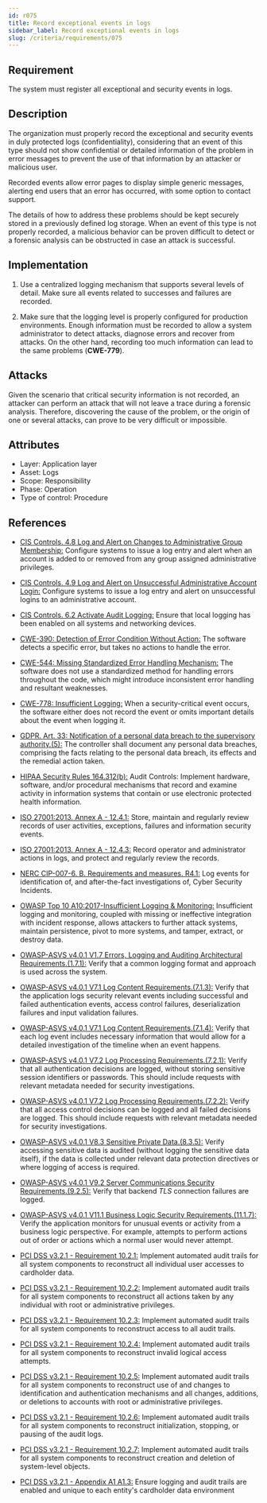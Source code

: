 ```yaml
---
id: r075
title: Record exceptional events in logs
sidebar_label: Record exceptional events in logs
slug: /criteria/requirements/075
---
```


## Requirement

The system must register
all exceptional and security events in logs.

## Description

The organization must properly record
the exceptional and security events
in duly protected logs (confidentiality),
considering that an event of this type
should not show confidential
or detailed information of the problem
in error messages to prevent the use
of that information by an attacker
or malicious user.

Recorded events allow error pages
to display simple generic messages,
alerting end users that an error has occurred,
with some option to contact support.

The details of how to address these problems
should be kept securely stored
in a previously defined log storage.
When an event of this type is not properly recorded,
a malicious behavior
can be proven difficult to detect
or a forensic analysis can be obstructed
in case an attack is successful.

## Implementation

1. Use a centralized logging mechanism
that supports several levels of detail.
Make sure all events
related to successes and failures
are recorded.

1. Make sure that the logging level
is properly configured for production environments.
Enough information must be recorded
to allow a system administrator to detect attacks,
diagnose errors and recover from attacks.
On the other hand,
recording too much information
can lead to the same problems (**CWE-779**).

## Attacks

Given the scenario
that critical security information
is not recorded,
an attacker can perform an attack
that will not leave a trace
during a forensic analysis.
Therefore,
discovering the cause of the problem,
or the origin of one or several attacks,
can prove to be very difficult
or impossible.

## Attributes

- Layer: Application layer
- Asset: Logs
- Scope: Responsibility
- Phase: Operation
- Type of control: Procedure

## References

- [CIS Controls. 4.8 Log and Alert on Changes to Administrative Group Membership:](https://www.cisecurity.org/controls/)
Configure systems to issue
a log entry and alert
when an account is added to
or removed from
any group assigned administrative privileges.

- [CIS Controls. 4.9 Log and Alert on Unsuccessful Administrative Account Login:](https://www.cisecurity.org/controls/)
Configure systems to issue a log entry
and alert on unsuccessful logins
to an administrative account.

- [CIS Controls. 6.2 Activate Audit Logging:](https://www.cisecurity.org/controls/)
Ensure that local logging
has been enabled on all systems
and networking devices.

- [CWE-390: Detection of Error Condition Without Action:](https://cwe.mitre.org/data/definitions/390.html)
The software detects a specific error,
but takes no actions to handle the error.

- [CWE-544: Missing Standardized Error Handling Mechanism:](https://cwe.mitre.org/data/definitions/544.html)
The software does not use
a standardized method for handling errors
throughout the code,
which might introduce
inconsistent error handling
and resultant weaknesses.

- [CWE-778: Insufficient Logging:](https://cwe.mitre.org/data/definitions/778.html)
When a security-critical event occurs,
the software either does not record the event
or omits important details
about the event when logging it.

- [GDPR. Art. 33: Notification of a personal data breach to the supervisory authority.(5):](https://gdpr-info.eu/art-33-gdpr/)
The controller shall document
any personal data breaches,
comprising the facts relating
to the personal data breach,
its effects
and the remedial action taken.

- [HIPAA Security Rules 164.312(b):](https://www.law.cornell.edu/cfr/text/45/164.312)
Audit Controls: Implement hardware,
software,
and/or procedural mechanisms
that record and examine activity
in information systems that contain
or use electronic protected health information.

- [ISO 27001:2013. Annex A - 12.4.1:](https://www.iso.org/obp/ui/#iso:std:54534:en)
Store, maintain
and regularly review records
of user activities,
exceptions, failures
and information security events.

- [ISO 27001:2013. Annex A - 12.4.3:](https://www.iso.org/obp/ui/#iso:std:54534:en)
Record operator
and administrator actions in logs,
and protect and regularly review the records.

- [NERC CIP-007-6. B. Requirements and measures. R4.1:](https://www.nerc.com/pa/Stand/Reliability%20Standards/CIP-007-6.pdf)
Log events for identification of,
and after-the-fact investigations of,
Cyber Security Incidents.

- [OWASP Top 10 A10:2017-Insufficient Logging & Monitoring:](https://owasp.org/www-project-top-ten/OWASP_Top_Ten_2017/Top_10-2017_A10-Insufficient_Logging%252526Monitoring)
Insufficient logging and monitoring,
coupled with missing
or ineffective integration
with incident response,
allows attackers to further attack systems,
maintain persistence,
pivot to more systems,
and tamper, extract,
or destroy data.

- [OWASP-ASVS v4.0.1 V1.7 Errors, Logging and Auditing Architectural Requirements.(1.7.1):](https://owasp.org/www-pdf-archive/OWASP_Application_Security_Verification_Standard_4.0-en.pdf)
Verify that a common logging format
and approach is used
across the system.

- [OWASP-ASVS v4.0.1 V7.1 Log Content Requirements.(7.1.3):](https://owasp.org/www-pdf-archive/OWASP_Application_Security_Verification_Standard_4.0-en.pdf)
Verify that the application logs
security relevant events
including successful
and failed authentication events,
access control failures,
deserialization failures
and input validation failures.

- [OWASP-ASVS v4.0.1 V7.1 Log Content Requirements.(7.1.4):](https://owasp.org/www-pdf-archive/OWASP_Application_Security_Verification_Standard_4.0-en.pdf)
Verify that each log event
includes necessary information
that would allow for a detailed investigation
of the timeline when an event happens.

- [OWASP-ASVS v4.0.1 V7.2 Log Processing Requirements.(7.2.1):](https://owasp.org/www-pdf-archive/OWASP_Application_Security_Verification_Standard_4.0-en.pdf)
Verify that all authentication decisions
are logged, without storing sensitive session
identifiers or passwords.
This should include requests
with relevant metadata needed
for security investigations.

- [OWASP-ASVS v4.0.1 V7.2 Log Processing Requirements.(7.2.2):](https://owasp.org/www-pdf-archive/OWASP_Application_Security_Verification_Standard_4.0-en.pdf)
Verify that all access control decisions
can be logged
and all failed decisions
are logged.
This should include requests
with relevant metadata needed
for security investigations.

- [OWASP-ASVS v4.0.1 V8.3 Sensitive Private Data.(8.3.5):](https://owasp.org/www-pdf-archive/OWASP_Application_Security_Verification_Standard_4.0-en.pdf)
Verify accessing sensitive data
is audited (without logging
the sensitive data itself),
if the data is collected
under relevant data protection directives
or where logging of access is required.

- [OWASP-ASVS v4.0.1 V9.2 Server Communications Security Requirements.(9.2.5):](https://owasp.org/www-pdf-archive/OWASP_Application_Security_Verification_Standard_4.0-en.pdf)
Verify that backend *TLS* connection failures are logged.

- [OWASP-ASVS v4.0.1 V11.1 Business Logic Security Requirements.(11.1.7):](https://owasp.org/www-pdf-archive/OWASP_Application_Security_Verification_Standard_4.0-en.pdf)
Verify the application monitors
for unusual events or activity
from a business logic perspective.
For example,
attempts to perform actions out of order
or actions which a normal user
would never attempt.

- [PCI DSS v3.2.1 - Requirement 10.2.1:](https://www.pcisecuritystandards.org/documents/PCI_DSS_v3-2-1.pdf)
Implement automated audit trails
for all system components
to reconstruct all individual user accesses
to cardholder data.

- [PCI DSS v3.2.1 - Requirement 10.2.2:](https://www.pcisecuritystandards.org/documents/PCI_DSS_v3-2-1.pdf)
Implement automated audit trails
for all system components
to reconstruct all actions taken
by any individual with root
or administrative privileges.

- [PCI DSS v3.2.1 - Requirement 10.2.3:](https://www.pcisecuritystandards.org/documents/PCI_DSS_v3-2-1.pdf)
Implement automated audit trails
for all system components
to reconstruct access
to all audit trails.

- [PCI DSS v3.2.1 - Requirement 10.2.4:](https://www.pcisecuritystandards.org/documents/PCI_DSS_v3-2-1.pdf)
Implement automated audit trails
for all system components
to reconstruct invalid logical access attempts.

- [PCI DSS v3.2.1 - Requirement 10.2.5:](https://www.pcisecuritystandards.org/documents/PCI_DSS_v3-2-1.pdf)
Implement automated audit trails
for all system components
to reconstruct use of and changes
to identification and authentication mechanisms
and all changes, additions,
or deletions to accounts with root
or administrative privileges.

- [PCI DSS v3.2.1 - Requirement 10.2.6:](https://www.pcisecuritystandards.org/documents/PCI_DSS_v3-2-1.pdf)
Implement automated audit trails
for all system components
to reconstruct initialization, stopping,
or pausing of the audit logs.

- [PCI DSS v3.2.1 - Requirement 10.2.7:](https://www.pcisecuritystandards.org/documents/PCI_DSS_v3-2-1.pdf)
Implement automated audit trails
for all system components
to reconstruct creation and deletion
of system-level objects.

- [PCI DSS v3.2.1 - Appendix A1 A1.3:](https://www.pcisecuritystandards.org/documents/PCI_DSS_v3-2-1.pdf)
Ensure logging and audit trails
are enabled and unique
to each entity's cardholder data environment

